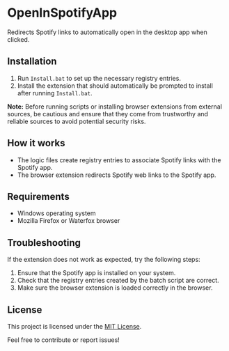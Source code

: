 # OpenInSpotifyApp

Redirects Spotify links to automatically open in the desktop app when clicked.

## Installation

1. Run `Install.bat` to set up the necessary registry entries.
2. Install the extension that should automatically be prompted to install after running `Install.bat`.

**Note:** Before running scripts or installing browser extensions from external sources, be cautious and ensure that they come from trustworthy and reliable sources to avoid potential security risks.

## How it works

- The logic files create registry entries to associate Spotify links with the Spotify app.
- The browser extension redirects Spotify web links to the Spotify app.

## Requirements

- Windows operating system
- Mozilla Firefox or Waterfox browser

## Troubleshooting

If the extension does not work as expected, try the following steps:

1. Ensure that the Spotify app is installed on your system.
2. Check that the registry entries created by the batch script are correct.
3. Make sure the browser extension is loaded correctly in the browser.

## License

This project is licensed under the [MIT License](LICENSE).

Feel free to contribute or report issues!
